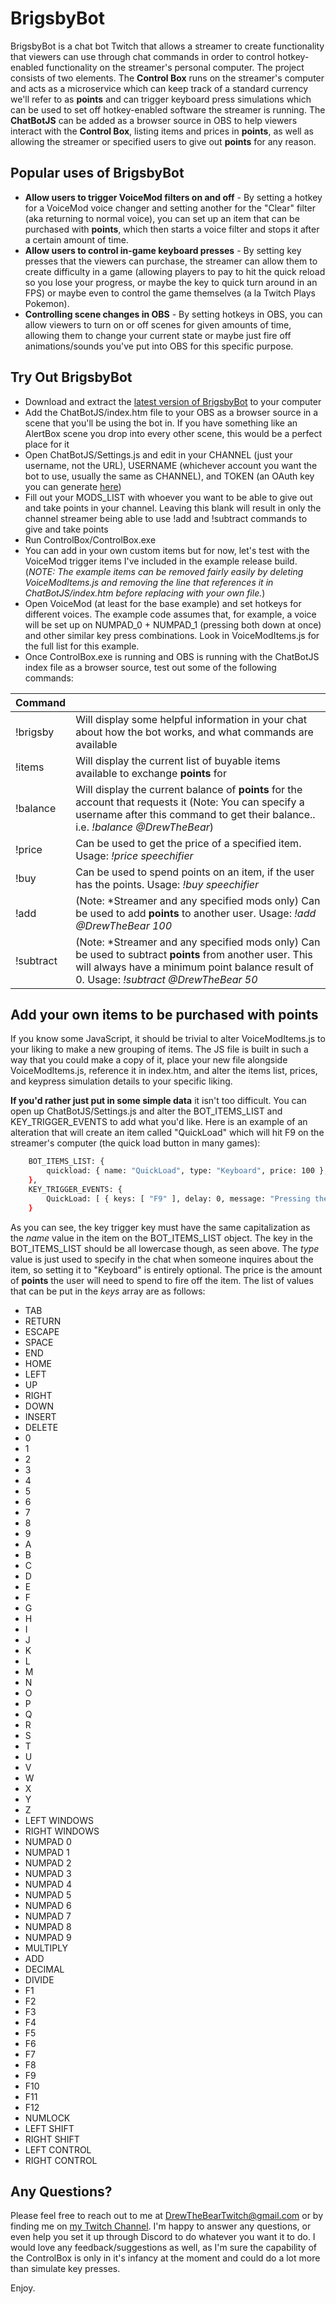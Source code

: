 # BrigsbyBot

BrigsbyBot is a chat bot Twitch that allows a streamer to create functionality that viewers can use through chat commands in order to control hotkey-enabled functionality on the streamer's personal computer. The project consists of two elements. The **Control Box** runs on the streamer's computer and acts as a microservice which can keep track of a standard currency we'll refer to as **points** and can trigger keyboard press simulations which can be used to set off hotkey-enabled software the streamer is running. The  **ChatBotJS** can be added as a browser source in OBS to help viewers interact with the **Control Box**, listing items and prices in **points**, as well as allowing the streamer or specified users to give out **points** for any reason.

## Popular uses of BrigsbyBot

* **Allow users to trigger VoiceMod filters on and off** - By setting a hotkey for a VoiceMod voice changer and setting another for the "Clear" filter (aka returning to normal voice), you can set up an item that can be purchased with **points**, which then starts a voice filter and stops it after a certain amount of time.
* **Allow users to control in-game keyboard presses** - By setting key presses that the viewers can purchase, the streamer can allow them to create difficulty in a game (allowing players to pay to hit the quick reload so you lose your progress, or maybe the key to quick turn around in an FPS) or maybe even to control the game themselves (a la Twitch Plays Pokemon).
* **Controlling scene changes in OBS** - By setting hotkeys in OBS, you can allow viewers to turn on or off scenes for given amounts of time, allowing them to change your current state or maybe just fire off animations/sounds you've put into OBS for this specific purpose.

## Try Out BrigsbyBot

- Download and extract the [latest version of BrigsbyBot](https://github.com/DrewBanyai/BrigsbyBot/archive/refs/heads/release.zip) to your computer
- Add the ChatBotJS/index.htm file to your OBS as a browser source in a scene that you'll be using the bot in. If you have something like an AlertBox scene you drop into every other scene, this would be a perfect place for it
- Open ChatBotJS/Settings.js and edit in your CHANNEL (just your username, not the URL), USERNAME (whichever account you want the bot to use, usually the same as CHANNEL), and TOKEN (an OAuth key you can generate [here](https://twitchapps.com/tmi/))
- Fill out your MODS_LIST with whoever you want to be able to give out and take points in your channel. Leaving this blank will result in only the channel streamer being able to use !add and !subtract commands to give and take points
- Run ControlBox/ControlBox.exe
- You can add in your own custom items but for now, let's test with the VoiceMod trigger items I've included in the example release build. (*NOTE: The example items can be removed fairly easily by deleting VoiceModItems.js and removing the line that references it in ChatBotJS/index.htm before replacing with your own file.*)
- Open VoiceMod (at least for the base example) and set hotkeys for different voices. The example code assumes that, for example, a voice will be set up on NUMPAD_0 + NUMPAD_1 (pressing both down at once) and other similar key press combinations. Look in VoiceModItems.js for the full list for this example.
- Once ControlBox.exe is running and OBS is running with the ChatBotJS index file as a browser source, test out some of the following commands:

| Command |  |
| ------ | ------ |
| !brigsby | Will display some helpful information in your chat about how the bot works, and what commands are available |
| !items | Will display the current list of buyable items available to exchange **points** for |
| !balance | Will display the current balance of **points** for the account that requests it (Note: You can specify a username after this command to get their balance.. i.e. *!balance @DrewTheBear*) |
| !price | Can be used to get the price of a specified item. Usage: *!price speechifier* |
| !buy | Can be used to spend points on an item, if the user has the points. Usage: *!buy speechifier* |
| !add | (Note: *Streamer and any specified mods only) Can be used to add **points** to another user. Usage: *!add @DrewTheBear 100* |
| !subtract | (Note: *Streamer and any specified mods only) Can be used to subtract **points** from another user. This will always have a minimum point balance result of 0. Usage: *!subtract @DrewTheBear 50* |

## Add your own items to be purchased with points

If you know some JavaScript, it should be trivial to alter VoiceModItems.js to your liking to make a new grouping of items. The JS file is built in such a way that you could make a copy of it, place your new file alongside VoiceModItems.js, reference it in index.htm, and alter the items list, prices, and keypress simulation details to your specific liking.

**If you'd rather just put in some simple data** it isn't too difficult. You can open up ChatBotJS/Settings.js and alter the BOT_ITEMS_LIST and KEY_TRIGGER_EVENTS to add what you'd like. Here is an example of an alteration that will create an item called "QuickLoad" which will hit F9 on the streamer's computer (the quick load button in many games):

```sh
    BOT_ITEMS_LIST: {
        quickload: { name: "QuickLoad", type: "Keyboard", price: 100 },
    },
    KEY_TRIGGER_EVENTS: {
        QuickLoad: [ { keys: [ "F9" ], delay: 0, message: "Pressing the QuickLoad key!" }, ],
    }
```

As you can see, the key trigger key must have the same capitalization as the *name* value in the item on the BOT_ITEMS_LIST object. The key in the BOT_ITEMS_LIST should be all lowercase though, as seen above. The *type* value is just used to specify in the chat when someone inquires about the item, so setting it to "Keyboard" is entirely optional. The price is the amount of **points** the user will need to spend to fire off the item. The list of values that can be put in the *keys* array are as follows: 
- TAB
- RETURN
- ESCAPE
- SPACE
- END
- HOME
- LEFT
- UP
- RIGHT
- DOWN
- INSERT
- DELETE
- 0
- 1
- 2
- 3
- 4
- 5
- 6
- 7
- 8
- 9
- A
- B
- C
- D
- E
- F
- G
- H
- I
- J
- K
- L
- M
- N
- O
- P
- Q
- R
- S
- T
- U
- V
- W
- X
- Y
- Z
- LEFT WINDOWS
- RIGHT WINDOWS
- NUMPAD 0
- NUMPAD 1
- NUMPAD 2
- NUMPAD 3
- NUMPAD 4
- NUMPAD 5
- NUMPAD 6
- NUMPAD 7
- NUMPAD 8
- NUMPAD 9
- MULTIPLY
- ADD
- DECIMAL
- DIVIDE
- F1
- F2
- F3
- F4
- F5
- F6
- F7
- F8
- F9
- F10
- F11
- F12
- NUMLOCK
- LEFT SHIFT
- RIGHT SHIFT
- LEFT CONTROL
- RIGHT CONTROL

## Any Questions?

Please feel free to reach out to me at DrewTheBearTwitch@gmail.com or by finding me on [my Twitch Channel](http://twitch.tv/DrewTheBear). I'm happy to answer any questions, or even help you set it up through Discord to do whatever you want it to do. I would love any feedback/suggestions as well, as I'm sure the capability of the ControlBox is only in it's infancy at the moment and could do a lot more than simulate key presses.

Enjoy.